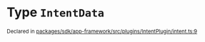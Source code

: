 # Type `IntentData`
<sub>Declared in [packages/sdk/app-framework/src/plugins/IntentPlugin/intent.ts:9](https://github.com/dxos/dxos/blob/bdc1200dc/packages/sdk/app-framework/src/plugins/IntentPlugin/intent.ts#L9)</sub>






